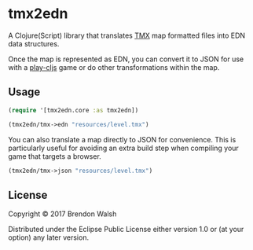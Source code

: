 # tmx2edn

A Clojure(Script) library that translates
[TMX](http://doc.mapeditor.org/en/latest/reference/tmx-map-format/)
map formatted files into EDN data structures.

Once the map is represented as EDN, you can convert it to JSON for use
with a [play-cljs](https://github.com/oakes/play-cljs) game or do
other transformations within the map.

## Usage

```Clojure
(require '[tmx2edn.core :as tmx2edn])

(tmx2edn/tmx->edn "resources/level.tmx")
```

You can also translate a map directly to JSON for convenience. This is
particularly useful for avoiding an extra build step when compiling
your game that targets a browser.

```Clojure
(tmx2edn/tmx->json "resources/level.tmx")
```

## License

Copyright © 2017 Brendon Walsh

Distributed under the Eclipse Public License either version 1.0 or (at
your option) any later version.
